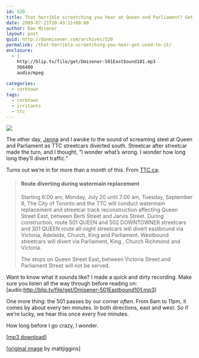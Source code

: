 ```yaml
---
id: 520
title: That horrible screetching you hear at Queen and Parliament? Get used to it.
date: 2009-07-21T20:43:11+00:00
author: Dan Misener
layout: post
guid: http://danmisener.com/archives/520
permalink: /that-horrible-screetching-you-hear-get-used-to-it/
enclosure:
  - |
    http://blip.tv/file/get/Dmisener-501Eastbound101.mp3
    566400
    audio/mpeg
    
categories:
  - corktown
tags:
  - corktown
  - irritants
  - ttc
---
```

![](http://farm1.static.flickr.com/217/512922592_7b01ebe09c.jpg)

The other day, [Jenna](http://twitter.com/zuschlag) and I awoke to the sound of screaming steel at Queen and Parliament as TTC streetcars diverted south. Streetcar after streetcar made the turn, and I thought, &#8220;I wonder what&#8217;s wrong. I wonder how long long they&#8217;ll divert traffic.&#8221;

Turns out we&#8217;re in for more than a _month_ of this. From [TTC.ca](http://www3.ttc.ca/Service_Advisories/Route_diversions/501_Queen1.jsp):

> #### Route diverting during watermain replacement
> 
> Starting 6:00 am, Monday, July 20 until 7:00 am, Tuesday, September 8, The City of Toronto and the TTC will conduct watermain replacement and streetcar track reconstruction affecting Queen Street East, between Berti Street and Jarvis Street. During construction, route 501 QUEEN and 502 DOWNTOWNER streetcars and 301 QUEEN route all-night streetcars will divert eastbound via Victoria, Adelaide, Church, King and Parliament. Westbound streetcars will divert via Parliament, King , Church Richmond and Victoria.
> 
> The stops on Queen Street East, between Victoria Street and Parliament Street will not be served.

Want to know what it sounds like? I made a quick and dirty recording. Make sure you listen all the way through before reading on: [audio:http://blip.tv/file/get/Dmisener-501Eastbound101.mp3] 

One more thing: the 501 passes by our corner _often_. From 6am to 11pm, it comes by about every ten minutes. In both directions, east and west. So if we&#8217;re lucky, we hear this once every five minutes.

How long before I go crazy, I wonder.

[[mp3 download](http://blip.tv/file/get/Dmisener-501Eastbound101.mp3)]

[[original image](http://www.flickr.com/photos/mattjiggins/512922592/) by mattjiggins]